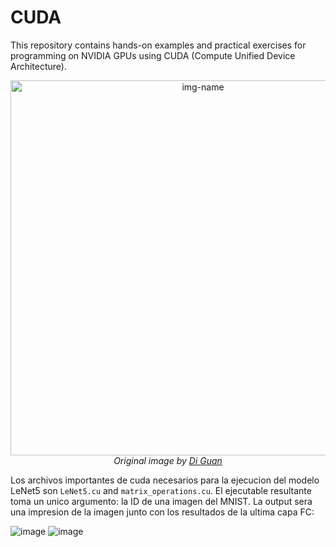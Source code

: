 # CUDA

This repository contains hands-on examples and practical exercises for programming on NVIDIA GPUs using CUDA (Compute Unified Device Architecture).


<p align="center">
  <picture>
  <img alt="img-name" src="https://guandi1995.github.io/images/classical_cnn/LeNet-5_modified.PNG" width="600">
</picture>
  <br>
    <em>Original image by  <a href="https://guandi1995.github.io/Classical-CNN-architecture/">Di Guan</a></em>
</p>


Los archivos importantes de cuda necesarios para la ejecucion del modelo LeNet5 son `LeNet5.cu` and `matrix_operations.cu`. El ejecutable resultante toma un unico argumento: la ID de una imagen del MNIST. La output sera una impresion de la imagen junto con los resultados de la ultima capa FC:


![image](https://github.com/MurphLaws/CUDA/assets/36343734/cc74c425-472f-4020-8708-aed6bf42a764)
![image](https://github.com/MurphLaws/CUDA/assets/36343734/b1aa2331-5983-4119-94f2-eae2979bfc40)


